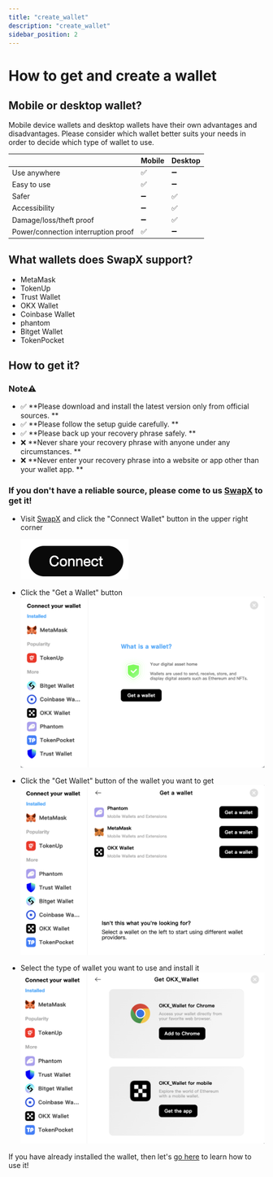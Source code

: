 ```yaml
---
title: "create_wallet"
description: "create_wallet"
sidebar_position: 2
---
```


# How to get and create a wallet

## Mobile or desktop wallet?

Mobile device wallets and desktop wallets have their own advantages and disadvantages. Please consider which wallet better suits your needs in order to decide which type of wallet to use.

| | Mobile | Desktop |
| --------------------------------- | ------ | ------- |
| Use anywhere | ✅ | ➖ |
| Easy to use | ✅ | ➖ |
| Safer | ➖ | ✅ |
| Accessibility | ➖ | ✅ |
| Damage/loss/theft proof | ➖ | ✅ |
| Power/connection interruption proof | ✅ | ➖ |

## What wallets does SwapX support?

* MetaMask
* TokenUp
* Trust Wallet
* OKX Wallet
* Coinbase Wallet
* phantom
* Bitget Wallet
* TokenPocket

## How to get it?

### Note⚠️
* ✅ **Please download and install the latest version only from official sources. **
* ✅ **Please follow the setup guide carefully. **
* ✅ **Please back up your recovery phrase safely. **
* ❌ **Never share your recovery phrase with anyone under any circumstances. **
* ❌ **Never enter your recovery phrase into a website or app other than your wallet app. **

### If you don't have a reliable source, please come to us [SwapX](https://swapx.exchange/) to get it!

* Visit [SwapX](https://swapx.exchange/) and click the "Connect Wallet" button in the upper right corner

    ![alt text](image-9.png)
* Click the "Get a Wallet" button
![alt text](image-8.png)
* Click the "Get Wallet" button of the wallet you want to get
![alt text](image-10.png)
* Select the type of wallet you want to use and install it
![alt text](image-11.png)

If you have already installed the wallet, then let's [go here](../wallet_guide/connect_wallet.EN.md) to learn how to use it!
